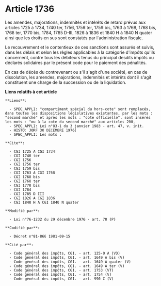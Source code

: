 # Article 1736

Les amendes, majorations, indemnités et intérêts de retard prévus aux articles 1725 à 1734, 1740 ter, 1756, 1756 ter, 1759
bis, 1763 à 1768, 1768 bis, 1768 ter, 1770 bis, 1784, 1785 D-III, 1826 à 1836 et 1840 H à 1840 N quater ainsi que les droits
en sus sont constatés par l'administration fiscale.

Le recouvrement et le contentieux de ces sanctions sont assurés et suivis, dans les délais et selon les règles applicables à
la catégorie d'impôts qu'ils concernent, contre tous les débiteurs tenus du principal desdits impôts ou déclarés solidaires
par le présent code pour le paiement des pénalités.

En cas de décès du contrevenant ou s'il s'agit d'une société, en cas de dissolution, les amendes, majorations, indemnités et
intérêts dont il s'agit constituent une charge de la succession ou de la liquidation.

**Liens relatifs à cet article**

	**Liens**:

	  - SPEC_APPLI: "compartiment spécial du hors-cote" sont remplacés, dans toutes les dispositions législatives existantes, par les mots : "second marché" et après les mots : "cote officielle", sont insérés les mots : "ou à la cote du second marché" aux articles 200,
	  - SPEC_APPLI: Loi n°83-1 du 3 janvier 1983 - art. 47, v. init.
	  - HISTO: JORF 30 DECEMBRE 1976)
	  - SPEC_APPLI: Les mots :

	**Cite**:

	  - CGI 1725 A CGI 1734
	  - CGI 1740 ter
	  - CGI 1756
	  - CGI 1756 ter
	  - CGI 1759 bis
	  - CGI 1763 A CGI 1768
	  - CGI 1768 bis
	  - CGI 1768 ter
	  - CGI 1770 bis
	  - CGI 1784
	  - CGI 1785 D III
	  - CGI 1826 A CGI 1836
	  - CGI 1840 H A CGI 1840 N quater

	**Modifié par**:

	  - Loi n°76-1232 du 29 décembre 1976 - art. 70 (P)

	**Codifié par**:

	  - Décret n°81-866 1981-09-15

	**Cité par**:

	  - Code général des impôts, CGI. - art. 125-0 A (VD)
	  - Code général des impôts, CGI. - art. 1649 A bis (V)
	  - Code général des impôts, CGI. - art. 1649 A quater (V)
	  - Code général des impôts, CGI. - art. 1649 A ter (V)
	  - Code général des impôts, CGI. - art. 1753 (VT)
	  - Code général des impôts, CGI. - art. 1754 (V)
	  - Code général des impôts, CGI. - art. 990 C (V)
